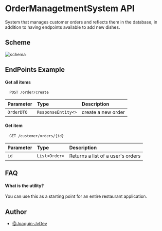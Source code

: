 # OrderManagetmentSystem API

System that manages customer orders and reflects them in the database, in addition to having endpoints available to add new dishes.


## Scheme

![schema](https://github.com/user-attachments/assets/5514764b-9942-498e-b6d5-37c03de8f645)


## EndPoints Example

#### Get all items

```http
  POST /order/create
```

| Parameter | Type     | Description                |
| :-------- | :------- | :------------------------- |
| `OrderDTO` | `ResponseEntity<>` | create a new order  |

#### Get item

```http
  GET /customer/orders/{id}
```

| Parameter |   Type     | Description                       |
| :-------- | :------- | :-------------------------------- |
| `id`      | `List<Order>` | Returns a list of a user's orders |





## FAQ

#### What is the utility?

You can use this as a starting point for an entire restaurant application.



## Author

- [@Joaquin-JvDev](https://github.com/Joa-JvDev)

